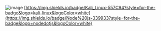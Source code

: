 ![image](https://img.shields.io/badge/Kali_Linux-557C94?style=for-the-badge&logo=kali-linux&logoColor=white)
[https://img.shields.io/badge/Kali_Linux-557C94?style=for-the-badge&logo=kali-linux&logoColor=white](https://img.shields.io/badge/Node%20js-339933?style=for-the-badge&logo=nodedotjs&logoColor=white)

